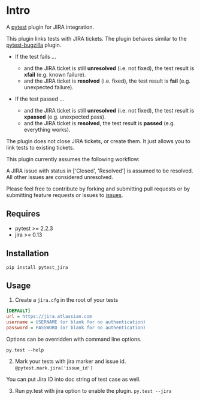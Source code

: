 # Intro
A [pytest][pytest] plugin for JIRA integration.

This plugin links tests with JIRA tickets. The plugin behaves similar to the [pytest-bugzilla](https://pypi.python.org/pypi/pytest-bugzilla) plugin.

* If the test fails ...

  * and the JIRA ticket is still **unresolved** (i.e. not fixed), the test result is **xfail** (e.g. known failure).
  * and the JIRA ticket is **resolved** (i.e. fixed), the test result is **fail** (e.g. unexpected failure).

* If the test passed ...

  * and the JIRA ticket is still **unresolved** (i.e. not fixed), the test result is **xpassed** (e.g. unexpected pass).
  * and the JIRA ticket is **resolved**, the test result is **passed** (e.g. everything works).

The plugin does not close JIRA tickets, or create them. It just allows you to link tests to existing tickets.

This plugin currently assumes the following workflow:

A JIRA issue with status in ['Closed', 'Resolved'] is assumed to be resolved.
All other issues are considered unresolved.

Please feel free to contribute by forking and submitting pull requests or by
submitting feature requests or issues to [issues][githubissues].

## Requires
* pytest >= 2.2.3
* jira >= 0.13

## Installation
``pip install pytest_jira``

## Usage
1. Create a `jira.cfg` in the root of your tests

  ```ini
  [DEFAULT]
  url = https://jira.atlassian.com
  username = USERNAME (or blank for no authentication)
  password = PASSWORD (or blank for no authentication)
  ```

  Options can be overridden with command line options.

  ``py.test --help``

2. Mark your tests with jira marker and issue id.
  ``@pytest.mark.jira('issue_id')``

  You can put Jira ID into doc string of test case as well.

3. Run py.test with jira option to enable the plugin.
  ``py.test --jira``

[pytest]: http://pytest.org/latest/
[githubissues]: https://github.com/jlaska/pytest_jira/issues
